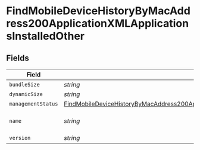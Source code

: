 # FindMobileDeviceHistoryByMacAddress200ApplicationXMLApplicationsInstalledOther


## Fields

| Field                                                                                                                                                                                                                       | Type                                                                                                                                                                                                                        | Required                                                                                                                                                                                                                    | Description                                                                                                                                                                                                                 | Example                                                                                                                                                                                                                     |
| --------------------------------------------------------------------------------------------------------------------------------------------------------------------------------------------------------------------------- | --------------------------------------------------------------------------------------------------------------------------------------------------------------------------------------------------------------------------- | --------------------------------------------------------------------------------------------------------------------------------------------------------------------------------------------------------------------------- | --------------------------------------------------------------------------------------------------------------------------------------------------------------------------------------------------------------------------- | --------------------------------------------------------------------------------------------------------------------------------------------------------------------------------------------------------------------------- |
| `bundleSize`                                                                                                                                                                                                                | *string*                                                                                                                                                                                                                    | :heavy_minus_sign:                                                                                                                                                                                                          | N/A                                                                                                                                                                                                                         | 3 MB                                                                                                                                                                                                                        |
| `dynamicSize`                                                                                                                                                                                                               | *string*                                                                                                                                                                                                                    | :heavy_minus_sign:                                                                                                                                                                                                          | N/A                                                                                                                                                                                                                         | 12 KB                                                                                                                                                                                                                       |
| `managementStatus`                                                                                                                                                                                                          | [FindMobileDeviceHistoryByMacAddress200ApplicationXMLApplicationsInstalledOtherManagementStatus](../../models/operations/findmobiledevicehistorybymacaddress200applicationxmlapplicationsinstalledothermanagementstatus.md) | :heavy_minus_sign:                                                                                                                                                                                                          | N/A                                                                                                                                                                                                                         |                                                                                                                                                                                                                             |
| `name`                                                                                                                                                                                                                      | *string*                                                                                                                                                                                                                    | :heavy_minus_sign:                                                                                                                                                                                                          | N/A                                                                                                                                                                                                                         | Self Service Mobile                                                                                                                                                                                                         |
| `version`                                                                                                                                                                                                                   | *string*                                                                                                                                                                                                                    | :heavy_minus_sign:                                                                                                                                                                                                          | N/A                                                                                                                                                                                                                         | 10.1.1                                                                                                                                                                                                                      |